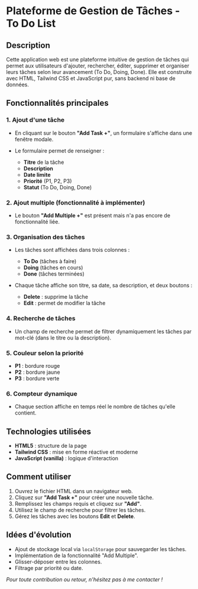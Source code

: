 # Plateforme de Gestion de Tâches - To Do List

## Description

Cette application web est une plateforme intuitive de gestion de tâches qui permet aux utilisateurs d'ajouter, rechercher, éditer, supprimer et organiser leurs tâches selon leur avancement (To Do, Doing, Done). Elle est construite avec HTML, Tailwind CSS et JavaScript pur, sans backend ni base de données.

## Fonctionnalités principales

### 1. Ajout d'une tâche

* En cliquant sur le bouton **"Add Task +"**, un formulaire s'affiche dans une fenêtre modale.
* Le formulaire permet de renseigner :

  * **Titre** de la tâche
  * **Description**
  * **Date limite**
  * **Priorité** (P1, P2, P3)
  * **Statut** (To Do, Doing, Done)

### 2. Ajout multiple (fonctionnalité à implémenter)

* Le bouton **"Add Multiple +"** est présent mais n'a pas encore de fonctionnalité liée.

### 3. Organisation des tâches

* Les tâches sont affichées dans trois colonnes :

  * **To Do** (tâches à faire)
  * **Doing** (tâches en cours)
  * **Done** (tâches terminées)
* Chaque tâche affiche son titre, sa date, sa description, et deux boutons :

  * **Delete** : supprime la tâche
  * **Edit** : permet de modifier la tâche

### 4. Recherche de tâches

* Un champ de recherche permet de filtrer dynamiquement les tâches par mot-clé (dans le titre ou la description).

### 5. Couleur selon la priorité

* **P1** : bordure rouge
* **P2** : bordure jaune
* **P3** : bordure verte

### 6. Compteur dynamique

* Chaque section affiche en temps réel le nombre de tâches qu'elle contient.

## Technologies utilisées

* **HTML5** : structure de la page
* **Tailwind CSS** : mise en forme réactive et moderne
* **JavaScript (vanilla)** : logique d'interaction

## Comment utiliser

1. Ouvrez le fichier HTML dans un navigateur web.
2. Cliquez sur **"Add Task +"** pour créer une nouvelle tâche.
3. Remplissez les champs requis et cliquez sur **"Add"**.
4. Utilisez le champ de recherche pour filtrer les tâches.
5. Gérez les tâches avec les boutons **Edit** et **Delete**.

## Idées d'évolution

* Ajout de stockage local via `localStorage` pour sauvegarder les tâches.
* Implémentation de la fonctionnalité "Add Multiple".
* Glisser-déposer entre les colonnes.
* Filtrage par priorité ou date.


*Pour toute contribution ou retour, n'hésitez pas à me contacter !*
